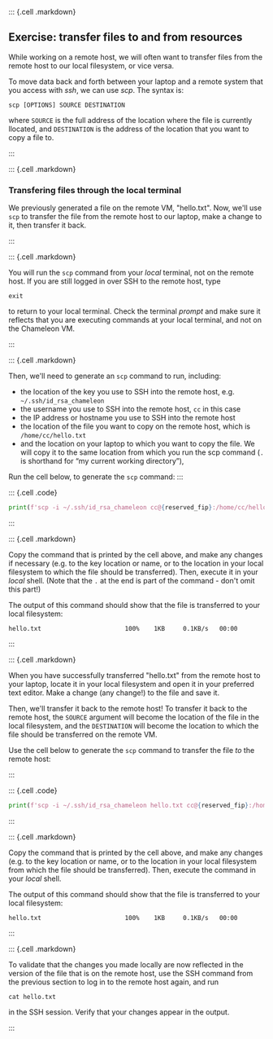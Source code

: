 
::: {.cell .markdown}
## Exercise: transfer files to and from resources

While working on a remote host, we will often want to transfer files from the remote host to our local filesystem, or vice versa.

To move data back and forth between your laptop and a remote system that you access with _ssh_, we can use _scp_. The syntax is:

```shell
scp [OPTIONS] SOURCE DESTINATION
```
where `SOURCE` is the full address of the location where the file is currently llocated, and `DESTINATION` is the address of the location that you want to copy a file to.


:::

::: {.cell .markdown}

### Transfering files through the local terminal

We previously generated a file on the remote VM, "hello.txt". Now, we'll use `scp` to transfer the file from the remote host to our laptop, make a change to it, then transfer it back.

:::


::: {.cell .markdown}

You will run the `scp` command from your *local* terminal, not on the remote host. If you are still logged in over SSH to the remote host, type 

```shell
exit
```

to return to your local terminal. Check the terminal *prompt* and make sure it reflects that you are executing commands at your local terminal, and not on the Chameleon VM.

:::

::: {.cell .markdown}

Then, we'll need to generate an `scp` command to run, including:

* the location of the key you use to SSH into the remote host, e.g. `~/.ssh/id_rsa_chameleon`
* the username you use to SSH into the remote host, `cc` in this case
* the IP address or hostname you use to SSH into the remote host
* the location of the file you want to copy on the remote host, which is `/home/cc/hello.txt`
* and the location on your laptop to which you want to copy the file. We will copy it to the same location from which you run the scp command (`.` is shorthand for “my current working directory”),


Run the cell below, to generate the `scp` command:
:::

::: {.cell .code}

```python
print(f'scp -i ~/.ssh/id_rsa_chameleon cc@{reserved_fip}:/home/cc/hello.txt .')

```
:::

::: {.cell .markdown}

Copy the command that is printed by the cell above, and make any changes if necessary (e.g. to the key location or name, or to the location in your local filesystem to which the file should be transferred). Then, execute it in your *local* shell. (Note that the `.` at the end is part of the command - don't omit this part!)

The output of this command should show that the file is transferred to your local filesystem:

```text
hello.txt                       100%    1KB     0.1KB/s   00:00
```

:::

::: {.cell .markdown}

When you have successfully transferred "hello.txt" from the remote host to your laptop, locate it in your local filesystem and open it in your preferred text editor. Make a change (any change!) to the file and save it.

Then, we'll transfer it back to the remote host! To transfer it back to the remote host, the `SOURCE` argument will become the location of the file in the local filesystem, and the `DESTINATION` will become the location to which the file should be transferred on the remote VM.

Use the cell below to generate the `scp` command to transfer the file *to* the remote host:

:::

::: {.cell .code}

```python
print(f'scp -i ~/.ssh/id_rsa_chameleon hello.txt cc@{reserved_fip}:/home/cc/')

```
:::

::: {.cell .markdown}

Copy the command that is printed by the cell above, and make any changes (e.g. to the key location or name, or to the location in your local filesystem from which the file should be transferred). Then, execute the command in your *local* shell.

The output of this command should show that the file is transferred to your local filesystem:

```text
hello.txt                       100%    1KB     0.1KB/s   00:00
```

:::

::: {.cell .markdown}

To validate that the changes you made locally are now reflected in the version of the file that is on the remote host, use the SSH command from the previous section to log in to the remote host again, and run

```shell
cat hello.txt
```

in the SSH session. Verify that your changes appear in the output.


:::




